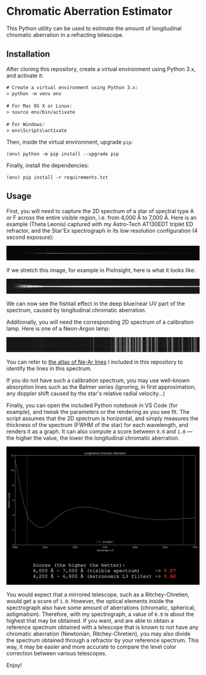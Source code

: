 # Chromatic Aberration Estimator

This Python utility can be used to estimate the amount of longitudinal chromatic aberration in a refracting telescope.

## Installation

After cloning this repository, create a virtual environment using Python 3.x, and activate it:

```
# Create a virtual environment using Python 3.x:
> python -m venv env

# For Mac OS X or Linux:
> source env/bin/activate

# For Windows:
> env\Scripts\activate
```

Then, inside the virtual environment, upgrade `pip`:

```
(env) python -m pip install --upgrade pip
```

Finally, install the dependencies:

```
(env) pip install -r requirements.txt
```

## Usage

First, you will need to capture the 2D spectrum of a star of spectral type A or F across the entire visible region, i.e. from 4,000 Å to 7,000 Å. Here is an example (Theta Leonis) captured with my Astro-Tech AT130EDT triplet ED refractor, and the Star'Ex spectrograph in its low resolution configuration (4 second exposure):

![2D spectrum of Theta Leonis captured with an AT130EDT](images/Theta-Leonis-AT130EDT.jpg)

If we stretch this image, for example in PixInsight, here is what it looks like:

![Stretched 2D spectrum of Theta Leonis captured with an AT130EDT](images/Theta-Leonis-AT130EDT-stretched.jpg)

We can now see the fishtail effect in the deep blue/near UV part of the spectrum, caused by longitudinal chromatic aberration.

Additionally, you will need the corresponding 2D spectrum of a calibration lamp. Here is one of a Neon-Argon lamp:

![Stretched 2D spectrum of a Neon-Argon calibration lamp](images/neon.jpg)

You can refer to [the atlas of Ne-Ar lines](NeAr.pdf) I included in this repository to identify the lines in this spectrum.

If you do not have such a calibration spectrum, you may use well-known absorption lines such as the Balmer series (ignoring, in first approximation, any doppler shift caused by the star's relative radial velocity...)

Finally, you can open the included Python notebook in VS Code (for example), and tweak the parameters or the rendering as you see fit. The script assumes that the 2D spectrum is horizontal, and simply measures the thickness of the spectrum (FWHM of the star) for each wavelength, and renders it as a graph. It can also compute a score between `0.0` and `1.0` — the higher the value, the lower the longitudinal chromatic aberration.

![Example output](images/output.jpg)

You would expect that a mirrored telescope, such as a Ritchey-Chretien, would get a score of `1.0`. However, the optical elements inside the spectrograph also have some amount of aberrations (chromatic, spherical, astigmatism). Therefore, with my spectrograph, a value of `0.9` is about the highest that may be obtained. If you want, and are able to obtain a reference spectrum obtained with a telescope that is known to not have any chromatic aberration (Newtonian, Ritchey-Chretien), you may also divide the spectrum obtained through a refractor by your reference spectrum. This way, it may be easier and more accurate to compare the level color correction between various telescopes.

Enjoy!
